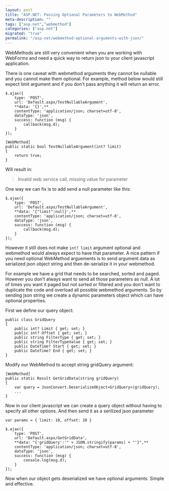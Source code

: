 ```yaml
---
layout: post
title: "ASP.NET: Passing Optional Parameters to WebMethod"
meta-description: ""
tags: ["asp.net","webmethod"]
categories: ["asp.net"]
migrated: "true"
permalink: "/asp-net/webmethod-optional-arguments-with-json/"
---
```

WebMethods are still very convenient when you are working with WebForms and need a quick way to return json to your client javascript application. 

There is one caveat with webmethod arguments they cannot be nullable and you cannot make them optional. For example, method below would still expect limit argument and if you don't pass anything it will return an error. 

    $.ajax({
        type: 'POST',
        url: 'Default.aspx/TestNullableArgument',
        **data: '{}',**
        contentType: 'application/json; charset=utf-8',
        dataType: 'json',
        success: function (msg) {
            callback(msg.d);
        }
    });

    [WebMethod]
    public static bool TestNullableArgument(int? limit)
    {
        return true;
    }

Will result in: 

> Invalid web service call, missing
> value for parameter

One way we can fix is to add send a null parameter like this: 

    $.ajax({
        type: 'POST',
        url: 'Default.aspx/TestNullableArgument',
        **data: '{"limit":null}',**
        contentType: 'application/json; charset=utf-8',
        dataType: 'json',
        success: function (msg) {
            callback(msg.d);
        }
    });

However it still does not make `int? limit` argument optional and webmethod would always expect to have that parameter. A nice pattern if you need optional WebMethod arguements is to send argument data as serialized json object string and then de-serialize it in your webmethod. 

For example we have a grid that needs to be searched, sorted and paged. However you don't always want to send all those parameters as null. A lot of times you want it paged but not sorted or filtered and you don't want to duplicate the code and overload all possible webmethod arguments. So by sending json string we create a dynamic parameters object which can have optional properties. 

First we define our query object:

    public class GridQuery
    {
        public int? Limit { get; set; }
        public int? Offset { get; set; }
        public string FilterType { get; set; }
        public string FilterTypeValue { get; set; }
        public DateTime? Start { get; set; }
        public DateTime? End { get; set; }
    }

Modify our WebMethod to accept string gridQuery argument:

    [WebMethod]
    public static Result GetGridData(string gridQuery)
    {
        var query = JsonConvert.DeserializeObject<GridQuery>(gridQuery);
        ...
    }

Now in our client javascript we can create a query object without having to specify all other options. And then send it as a serilized json parameter

    var params = { limit: 10, offset: 20 }
    
    $.ajax({
        type: 'POST',
        url: 'Default.aspx/GetGridData',
        **data: "{'gridQuery':'" + JSON.stringify(params) + "'}",**
        contentType: 'application/json; charset=utf-8',
        dataType: 'json',
        success: function (msg) {
            console.log(msg.d);
        }
    });

Now when our object gets deserialized we have optional arguments. Simple and effective.
